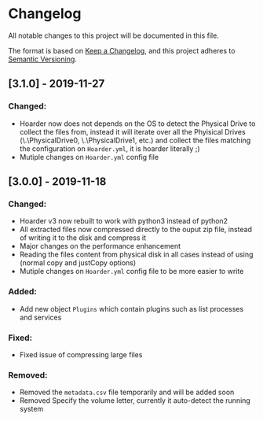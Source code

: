 

# Changelog
All notable changes to this project will be documented in this file.

The format is based on [Keep a Changelog](https://keepachangelog.com/en/1.0.0/),
and this project adheres to [Semantic Versioning](https://semver.org/spec/v2.0.0.html).




## [3.1.0] - 2019-11-27

### Changed:
- Hoarder now does not depends on the OS to detect the Physical Drive to collect the files from, instead it will iterate over all the Phyisical Drives (\\.\PhysicalDrive0, \\.\PhysicalDrive1, etc.) and collect the files matching the configuration on `Hoarder.yml`, it is hoarder literally ;)
- Mutiple changes on `Hoarder.yml` config file


## [3.0.0] - 2019-11-18

### Changed:
- Hoarder v3 now rebuilt to work with python3 instead of python2
- All extracted files now compressed directly to the ouput zip file, instead of writing it to the disk and compress it
- Major changes on the performance enhancement
- Reading the files content from physical disk in all cases instead of using (normal copy and justCopy options)
- Mutiple changes on `Hoarder.yml` config file to be more easier to write

### Added:
- Add new object `Plugins` which contain plugins such as list processes and services

### Fixed:
- Fixed issue of compressing large files

### Removed:
- Removed the `metadata.csv` file temporarily and will be added soon
- Removed Specify the volume letter, currently it auto-detect the running system
